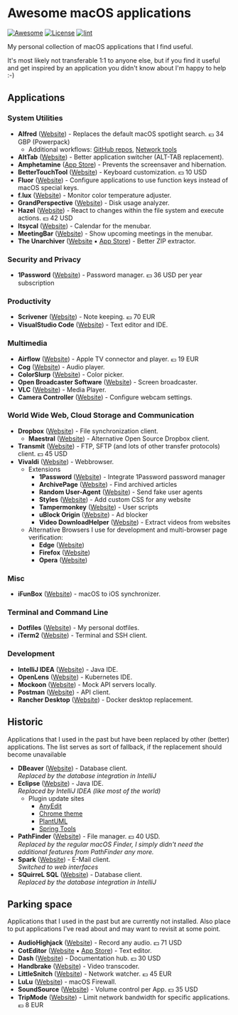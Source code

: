 # Awesome macOS applications

[![Awesome](https://awesome.re/badge.svg)](https://awesome.re)
[![License](https://img.shields.io/:license-mit-blue.svg)](https://www.mit-license.org/)
[![lint](https://github.com/perdian/awesome-macos-applications/actions/workflows/lint.yml/badge.svg)](https://github.com/perdian/awesome-macos-applications/actions/workflows/lint.yml)

My personal collection of macOS applications that I find useful.

It's most likely not transferable 1:1 to anyone else, but if you find it useful and get inspired by an application you didn't know about I'm happy to help :-)

## Applications

### System Utilities

- **Alfred** ([Website](https://www.alfredapp.com/)) - Replaces the default macOS spotlight search. 💷 34 GBP (Powerpack)
  - Additional workflows:
    [GitHub repos](https://github.com/edgarjs/alfred-github-repos),
    [Network tools](https://github.com/fniephaus/alfred-network)
- **AltTab** ([Website](https://alt-tab-macos.netlify.app)) - Better application switcher (ALT-TAB replacement).
- **Amphetamine** ([App Store](https://apps.apple.com/de/app/amphetamine/id937984704)) - Prevents the screensaver and hibernation.
- **BetterTouchTool** ([Website](https://folivora.ai/downloads)) - Keyboard customization. 💵 10 USD
- **Fluor** ([Website](https://github.com/Pyroh/Fluor)) - Configure applications to use function keys instead of macOS special keys.
- **f.lux** ([Website](https://justgetflux.com/news/pages/macquickstart/)) - Monitor color temperature adjuster.
- **GrandPerspective** ([Website](http://grandperspectiv.sourceforge.net)) - Disk usage analyzer.
- **Hazel** ([Website](https://www.noodlesoft.com/)) - React to changes within the file system and execute actions. 💵 42 USD
- **Itsycal** ([Website](https://www.mowglii.com/itsycal/)) - Calendar for the menubar.
- **MeetingBar** ([Website](https://meetingbar.app)) - Show upcoming meetings in the menubar.
- **The Unarchiver** ([Website](https://theunarchiver.com/) ▪ [App Store](https://apps.apple.com/us/app/the-unarchiver/id425424353)) - Better ZIP extractor.

### Security and Privacy

- **1Password** ([Website](https://1password.com/downloads/mac/)) - Password manager. 💵 36 USD per year subscription

### Productivity

- **Scrivener** ([Website](https://www.literatureandlatte.com/scrivener/download)) - Note keeping. 💶 70 EUR
- **VisualStudio Code** ([Website](https://code.visualstudio.com/)) - Text editor and IDE.

### Multimedia

- **Airflow** ([Website](https://airflow.app/)) - Apple TV connector and player. 💶 19 EUR
- **Cog** ([Website](https://kode54.net/cog)) - Audio player.
- **ColorSlurp** ([Website](https://colorslurp.com/)) - Color picker.
- **Open Broadcaster Software** ([Website](https://obsproject.com/)) - Screen broadcaster.
- **VLC** ([Website](https://www.videolan.org/vlc/)) - Media Player.
- **Camera Controller** ([Website](https://github.com/Itaybre/CameraController)) - Configure webcam settings.

### World Wide Web, Cloud Storage and Communication

- **Dropbox** ([Website](https://www.dropbox.com/downloading)) - File synchronization client.
  - **Maestral** ([Website](https://maestral.app/)) - Alternative Open Source Dropbox client.
- **Transmit** ([Website](https://panic.com/transmit/)) - FTP, SFTP (and lots of other transfer protocols) client. 💵 45 USD
- **Vivaldi** ([Website](https://vivaldi.com/)) - Webbrowser.
  - Extensions
    - **1Password** ([Website](https://chrome.google.com/webstore/detail/1password-beta-%E2%80%93-password/khgocmkkpikpnmmkgmdnfckapcdkgfaf/)) - Integrate 1Password password manager
    - **ArchivePage** ([Website](https://chromewebstore.google.com/detail/archive-page/gcaimhkfmliahedmeklebabdgagipbia)) - Find archived articles
    - **Random User-Agent** ([Website](https://chrome.google.com/webstore/detail/random-user-agent/einpaelgookohagofgnnkcfjbkkgepnp)) - Send fake user agents
    - **Styles** ([Website](https://chrome.google.com/webstore/detail/stylus/clngdbkpkpeebahjckkjfobafhncgmne/)) - Add custom CSS for any website
    - **Tampermonkey** ([Website](https://chrome.google.com/webstore/detail/tampermonkey/dhdgffkkebhmkfjojejmpbldmpobfkfo)) - User scripts
    - **uBlock Origin** ([Website](https://chrome.google.com/webstore/detail/ublock-origin/cjpalhdlnbpafiamejdnhcphjbkeiagm)) - Ad blocker
    - **Video DownloadHelper** ([Website](https://chrome.google.com/webstore/detail/video-downloadhelper/lmjnegcaeklhafolokijcfjliaokphfk)) - Extract videos from websites
  - Alternative Browsers I use for development and multi-browser page verification:
    - **Edge** ([Website](https://www.microsoft.com/de-de/edge))
    - **Firefox** ([Website](https://www.mozilla.org/de/firefox/))
    - **Opera** ([Website](https://www.opera.com/))

### Misc

- **iFunBox** ([Website](https://www.i-funbox.com/)) - macOS to iOS synchronizer.

### Terminal and Command Line

- **Dotfiles** ([Website](https://github.com/perdian/dotfiles)) - My personal dotfiles.
- **iTerm2** ([Website](https://iterm2.com/index.html)) - Terminal and SSH client.

### Development

- **IntelliJ IDEA** ([Website](https://www.jetbrains.com/idea/)) - Java IDE.
- **OpenLens** ([Website](https://flathub.org/de/apps/dev.k8slens.OpenLens)) - Kubernetes IDE.
- **Mockoon** ([Website](https://mockoon.com/#download)) - Mock API servers locally.
- **Postman** ([Website](https://www.postman.com/downloads/)) - API client.
- **Rancher Desktop** ([Website](https://rancherdesktop.io)) - Docker desktop replacement.

## Historic

Applications that I used in the past but have been replaced by other (better) applications. The list serves as sort of fallback, if the replacement should become unavailable

- **DBeaver** ([Website](https://dbeaver.io/download/)) - Database client. \
  *Replaced by the database integration in IntelliJ*
- **Eclipse** ([Website](https://download.eclipse.org/eclipse/downloads/)) - Java IDE. \
  *Replaced by IntelliJ IDEA (like most of the world)*
  - Plugin update sites
    - [AnyEdit](https://raw.githubusercontent.com/iloveeclipse/plugins/latest/)
    - [Chrome theme](http://eclipse.jeeeyul.net/update/)
    - [PlantUML](http://hallvard.github.io/plantuml/)
    - [Spring Tools](https://download.springsource.com/release/TOOLS/sts4/update/e4.23/)
- **PathFinder** ([Website](https://cocoatech.com/#/)) - File manager. 💵 40 USD. \
  *Replaced by the regular macOS Finder, I simply didn't need the additional features from PathFinder any more.*
- **Spark** ([Website](https://sparkmailapp.com/)) - E-Mail client. \
  *Switched to web interfaces*
- **SQuirreL SQL** ([Website](http://squirrel-sql.sourceforge.net)) - Database client. \
  *Replaced by the database integration in IntelliJ*

## Parking space

Applications that I used in the past but are currently not installed.
Also place to put applications I've read about and may want to revisit at some point.

- **AudioHighjack** ([Website](https://www.rogueamoeba.com/audiohijack/)) - Record any audio. 💵 71 USD
- **CotEditor** ([Website](https://coteditor.com/) ▪ [App Store](https://apps.apple.com/app/coteditor/id1024640650)) - Text editor.
- **Dash** ([Website](https://kapeli.com/dash)) - Documentation hub. 💵 30 USD
- **Handbrake** ([Website](https://handbrake.fr)) - Video transcoder.
- **LittleSnitch** ([Website](https://www.obdev.at/products/littlesnitch/index.html)) - Network watcher. 💶 45 EUR
- **LuLu** ([Website](https://github.com/objective-see/LuLu)) - macOS Firewall.
- **SoundSource** ([Website](https://rogueamoeba.com/soundsource/)) - Volume control per App. 💵 35 USD
- **TripMode** ([Website](https://tripmode.ch/)) - Limit network bandwidth for specific applications. 💶 8 EUR
